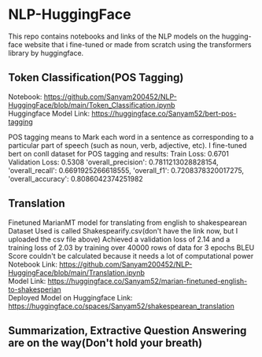 # NLP-HuggingFace
This repo contains notebooks and links of the NLP models on the hugging-face website that i fine-tuned or made from scratch using the transformers library by huggingface.

## Token Classification(POS Tagging)
Notebook: https://github.com/Sanyam200452/NLP-HuggingFace/blob/main/Token_Classification.ipynb
<br>
Huggingface Model Link: https://huggingface.co/Sanyam52/bert-pos-tagging

POS tagging means to Mark each word in a sentence as corresponding to a particular part of speech (such as noun, verb, adjective, etc).
I fine-tuned bert on conll dataset for POS tagging and results:
Train Loss: 0.6701
Validation Loss: 0.5308
'overall_precision': 0.7811213028828154,
'overall_recall': 0.6691925266618555,
'overall_f1': 0.7208378320017275,
'overall_accuracy': 0.8086042374251982

## Translation
Finetuned MarianMT model for translating from english to shakespearean
Dataset Used is called Shakespearify.csv(don't have the link now, but I uploaded the csv file above)
Achieved a validation loss of 2.14 and a training loss of 2.03 by training over 40000 rows of data for 3 epochs
BLEU Score couldn't be calculated because it needs a lot of computational power
<br>
Notebook Link: https://github.com/Sanyam200452/NLP-HuggingFace/blob/main/Translation.ipynb
<br>
Model Link: https://huggingface.co/Sanyam52/marian-finetuned-english-to-shakesperian
<br>
Deployed Model on Huggingface Link: https://huggingface.co/spaces/Sanyam52/shakespearean_translation

## Summarization, Extractive Question Answering are on the way(Don't hold your breath)


